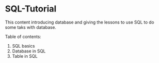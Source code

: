 # SQL-Tutorial
This content introducing database and giving the lessons to use SQL to do some taks with database.

Table of contents:
1. SQL basics
2. Database in SQL
3. Table in SQL
